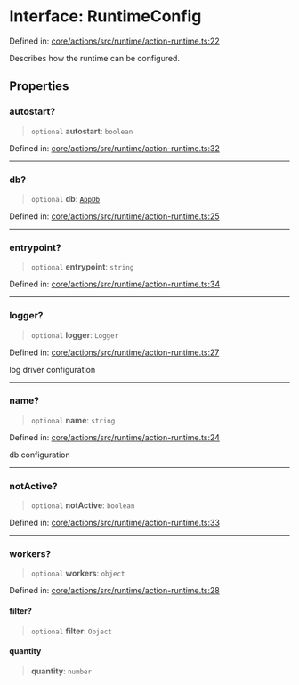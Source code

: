 # Interface: RuntimeConfig

Defined in: [core/actions/src/runtime/action-runtime.ts:22](https://github.com/LaWebcapsule/orbits/blob/ced1f82406c9b27931dd9466d50f5c852bcd31bf/core/actions/src/runtime/action-runtime.ts#L22)

Describes how the runtime can be configured.

## Properties

### autostart?

> `optional` **autostart**: `boolean`

Defined in: [core/actions/src/runtime/action-runtime.ts:32](https://github.com/LaWebcapsule/orbits/blob/ced1f82406c9b27931dd9466d50f5c852bcd31bf/core/actions/src/runtime/action-runtime.ts#L32)

***

### db?

> `optional` **db**: [`AppDb`](AppDb.md)

Defined in: [core/actions/src/runtime/action-runtime.ts:25](https://github.com/LaWebcapsule/orbits/blob/ced1f82406c9b27931dd9466d50f5c852bcd31bf/core/actions/src/runtime/action-runtime.ts#L25)

***

### entrypoint?

> `optional` **entrypoint**: `string`

Defined in: [core/actions/src/runtime/action-runtime.ts:34](https://github.com/LaWebcapsule/orbits/blob/ced1f82406c9b27931dd9466d50f5c852bcd31bf/core/actions/src/runtime/action-runtime.ts#L34)

***

### logger?

> `optional` **logger**: `Logger`

Defined in: [core/actions/src/runtime/action-runtime.ts:27](https://github.com/LaWebcapsule/orbits/blob/ced1f82406c9b27931dd9466d50f5c852bcd31bf/core/actions/src/runtime/action-runtime.ts#L27)

log driver configuration

***

### name?

> `optional` **name**: `string`

Defined in: [core/actions/src/runtime/action-runtime.ts:24](https://github.com/LaWebcapsule/orbits/blob/ced1f82406c9b27931dd9466d50f5c852bcd31bf/core/actions/src/runtime/action-runtime.ts#L24)

db configuration

***

### notActive?

> `optional` **notActive**: `boolean`

Defined in: [core/actions/src/runtime/action-runtime.ts:33](https://github.com/LaWebcapsule/orbits/blob/ced1f82406c9b27931dd9466d50f5c852bcd31bf/core/actions/src/runtime/action-runtime.ts#L33)

***

### workers?

> `optional` **workers**: `object`

Defined in: [core/actions/src/runtime/action-runtime.ts:28](https://github.com/LaWebcapsule/orbits/blob/ced1f82406c9b27931dd9466d50f5c852bcd31bf/core/actions/src/runtime/action-runtime.ts#L28)

#### filter?

> `optional` **filter**: `Object`

#### quantity

> **quantity**: `number`
